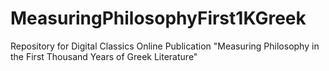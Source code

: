 # MeasuringPhilosophyFirst1KGreek
Repository for Digital Classics Online Publication "Measuring Philosophy in the First Thousand Years of Greek Literature"
